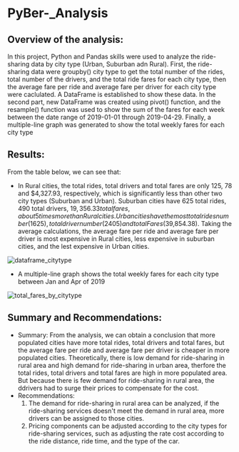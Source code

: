 # PyBer-_Analysis
## Overview of the analysis:
  In this project, Python and Pandas skills were used to analyze the ride-sharing data by city type (Urban, Suburban adn Rural). First, the ride-sharing data were groupby() city type to get the total number of the rides, total number of the drivers, and the total ride fares for each city type, then the average fare per ride and average fare per driver for each city type were caclulated. A DataFrame is established to show these data. In the second part, new DataFrame was created using pivot() function, and the resample() function was used to show the sum of the fares for each week between the date range of 2019-01-01 through 2019-04-29. Finally, a multiple-line graph was generated to show the total weekly fares for each city type 

## Results:
  From the table below, we can see that:
  - In Rural cities, the total rides, total drivers and total fares are only 125, 78 and $4,327.93, respectively, which is significantly less than other two city types (Suburban and Urban). Suburban cities have 625 total rides, 490 total drivers, $19,356.33 total fares, about 5 times more than Rural cities. Urban cities have the most total rides number(1625), total driver number(2405) and total Fares($39,854.38). Taking the average calculations, the average fare per ride and average fare per driver is most expensive in Rural cities, less expensive in suburban cities, and the lest expensive in Urban cities. 



![dataframe_citytype](https://user-images.githubusercontent.com/90361056/138576490-28ffb491-08ae-4901-904d-5ce128bd5837.PNG)


- A multiple-line graph shows the total weekly fares for each city type between Jan and Apr of 2019

![total_fares_by_citytype](https://user-images.githubusercontent.com/90361056/138577886-fc7b61fc-3c34-4e58-ab50-b9d0e938805d.png)

## Summary and Recommendations:
- Summary: From the analysis, we can obtain a conclusion that more populated cities have more total rides, total drivers and total fares, but the average fare per ride and average fare per driver is cheaper in more populated cities. Theoretically, there is low demand for ride-sharing in rural area and high demand for ride-sharing in urban area, therfore the total rides, total drivers and total fares are high in more populated area. But because there is few demand for ride-sharing in rural area, the ddrivers had to surge their prices to compensate for the cost. 
- Recommendations: 
  1. The demand for ride-sharing in rural area can be analyzed, if the ride-sharing services doesn't meet the demand in rural area, more drivers can be assigned to those cities.
  2. Pricing components can be adjusted according to the city types for ride-sharing services, such as adjusting the rate cost according to the ride distance, ride time, and the type of the car. 
